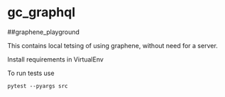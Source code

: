 # gc_graphql

##graphene_playground

This contains local tetsing of using graphene, without need for a server. 

Install requirements in VirtualEnv

To run tests use 

`pytest --pyargs src`

